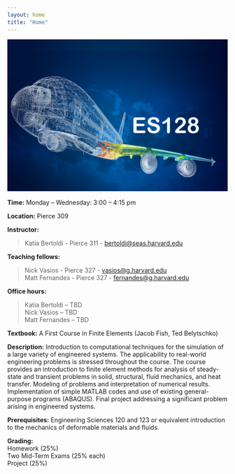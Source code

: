 ```yaml
---
layout: home
title: "Home"
---
```


<img src="./assets/CourseImage.png"
     alt="Course Image"
     aling="middle"
     width="600px"
     class="center"/>

**Time:** Monday – Wednesday: 3:00 – 4:15 pm 

**Location:** Pierce 309

**Instructor:** 
> Katia Bertoldi - Pierce 311 - bertoldi@seas.harvard.edu

**Teaching fellows:** 
> Nick Vasios - Pierce 327 - vasios@g.harvard.edu<br/>
> Matt Fernandes - Pierce 327 - fernandes@g.harvard.edu

**Office hours:** <br/>
> Katia Bertoldi – TBD<br />
> Nick Vasios – TBD<br />
> Matt Fernandes – TBD

**Textbook:** A First Course in Finite Elements (Jacob Fish, Ted Belytschko)

**Description:** Introduction to computational techniques for the simulation of a large variety of engineered systems. The applicability to real-world engineering problems is stressed throughout the course. The course provides an introduction to finite element methods for analysis of steady-state and transient problems in solid, structural, fluid mechanics, and heat transfer. Modeling of problems and interpretation of numerical results. Implementation of simple MATLAB codes and use of existing general-purpose programs (ABAQUS).  Final project addressing a significant problem arising in engineered systems.

**Prerequisites:** Engineering Sciences 120 and 123 or equivalent introduction to the mechanics of deformable materials and fluids.

**Grading:**<br/>
Homework (25%)<br/>
Two Mid-Term Exams (25% each)<br/>
Project (25%)